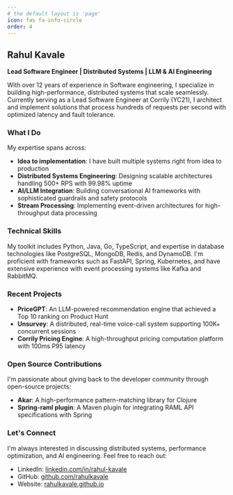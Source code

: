 ```yaml
---
# the default layout is 'page'
icon: fas fa-info-circle
order: 4
---
```


## Rahul Kavale
**Lead Software Engineer | Distributed Systems | LLM & AI Engineering**

With over 12 years of experience in Software engineering, I specialize in building high-performance, distributed systems that scale seamlessly. Currently serving as a Lead Software Engineer at Corrily (YC21), I architect and implement solutions that process hundreds of requests per second with optimized latency and fault tolerance.

### What I Do

My expertise spans across:

- **Idea to implementation**: I have built multiple systems right from idea to production
- **Distributed Systems Engineering**: Designing scalable architectures handling 500+ RPS with 99.98% uptime
- **AI/LLM Integration**: Building conversational AI frameworks with sophisticated guardrails and safety protocols
- **Stream Processing**: Implementing event-driven architectures for high-throughput data processing

### Technical Skills

My toolkit includes Python, Java, Go, TypeScript, and expertise in database technologies like PostgreSQL, MongoDB, Redis, and DynamoDB. I'm proficient with frameworks such as FastAPI, Spring, Kubernetes, and have extensive experience with event processing systems like Kafka and RabbitMQ.

### Recent Projects

- **PriceGPT**: An LLM-powered recommendation engine that achieved a Top 10 ranking on Product Hunt
- **Unsurvey**: A distributed, real-time voice-call system supporting 100K+ concurrent sessions
- **Corrily Pricing Engine**: A high-throughput pricing computation platform with 100ms P95 latency

### Open Source Contributions

I'm passionate about giving back to the developer community through open-source projects:
- **Akar**: A high-performance pattern-matching library for Clojure
- **Spring-raml plugin**: A Maven plugin for integrating RAML API specifications with Spring

### Let's Connect

I'm always interested in discussing distributed systems, performance optimization, and AI engineering. Feel free to reach out:

- LinkedIn: [linkedin.com/in/rahul-kavale](https://www.linkedin.com/in/rahul-kavale/)
- GitHub: [github.com/rahulkavale](https://github.com/rahulkavale)
- Website: [rahulkavale.github.io](https://rahulkavale.github.io)
